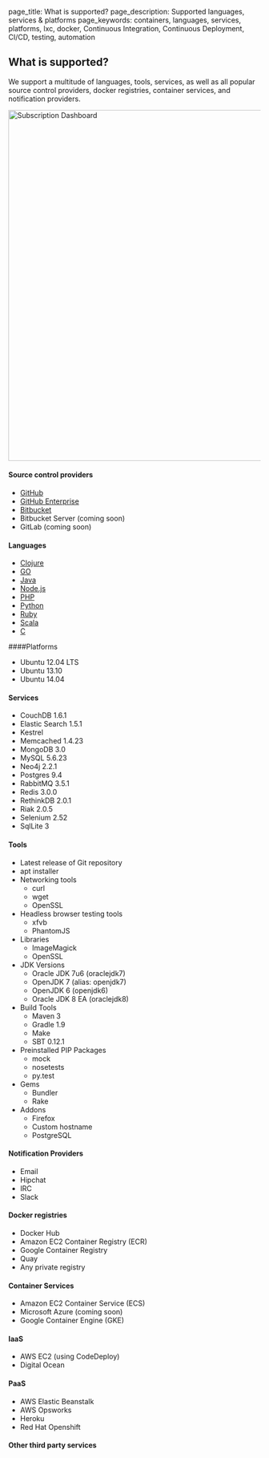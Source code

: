 page_title: What is supported?
page_description: Supported languages, services & platforms
page_keywords: containers, languages, services, platforms, lxc, docker, Continuous Integration, Continuous Deployment, CI/CD, testing, automation

## What is supported?

We support a multitude of languages, tools, services, as well as all popular source control providers, docker registries, container services, and notification providers.

<img src="../images/shippable_end2end.png" alt="Subscription Dashboard" style="width:700px;"/>


#### Source control providers
-  <a href="http://www.github.com" target="_blank">GitHub</a>
-  <a href="http://enterprise.github.com" target="_blank">GitHub Enterprise</a>
-  <a href="http://www.bitbucket.org" target="_blank">Bitbucket</a>
-   Bitbucket Server (coming soon)
-   GitLab (coming soon)

#### Languages

-  [Clojure](ci_languages/#clojure)
-  [GO](ci_languages/#go)
-  [Java](ci_languages/#java)
-  [Node.js](ci_languages/#node)
-  [PHP](ci_languages/#php)
-  [Python](ci_languages/#python)
-  [Ruby](ci_languages/#ruby)
-  [Scala](ci_languages/#scala)
-  [C](ci_languages/#c)

####Platforms
-  Ubuntu 12.04 LTS
-  Ubuntu 13.10
-  Ubuntu 14.04

#### Services
-  CouchDB 1.6.1
-  Elastic Search 1.5.1
-  Kestrel
-  Memcached 1.4.23
-  MongoDB 3.0
-  MySQL 5.6.23
-  Neo4j 2.2.1
-  Postgres 9.4
-  RabbitMQ 3.5.1
-  Redis 3.0.0
-  RethinkDB 2.0.1
-  Riak 2.0.5
-  Selenium 2.52
-  SqlLite 3

#### Tools
-   Latest release of Git repository
-   apt installer
-   Networking tools
    -   curl
    -   wget
    -   OpenSSL
-   Headless browser testing tools
    -   xfvb
    -   PhantomJS
-   Libraries
    -   ImageMagick
    -   OpenSSL
-   JDK Versions
    -   Oracle JDK 7u6 (oraclejdk7)
    -   OpenJDK 7 (alias: openjdk7)
    -   OpenJDK 6 (openjdk6)
    -   Oracle JDK 8 EA (oraclejdk8)
-   Build Tools
    -   Maven 3
    -   Gradle 1.9
    -   Make
    -   SBT 0.12.1
-   Preinstalled PIP Packages
    -   mock
    -   nosetests
    -   py.test
-   Gems
    -   Bundler
    -   Rake
-   Addons
    -   Firefox
    -   Custom hostname
    -   PostgreSQL


#### Notification Providers
- Email
- Hipchat
- IRC
- Slack

#### Docker registries
- Docker Hub
- Amazon EC2 Container Registry (ECR)
- Google Container Registry
- Quay
- Any private registry

#### Container Services
- Amazon EC2 Container Service (ECS)
- Microsoft Azure (coming soon)
- Google Container Engine (GKE)

#### IaaS
- AWS EC2 (using CodeDeploy)
- Digital Ocean

#### PaaS
- AWS Elastic Beanstalk
- AWS Opsworks
- Heroku
- Red Hat Openshift

#### Other third party services

